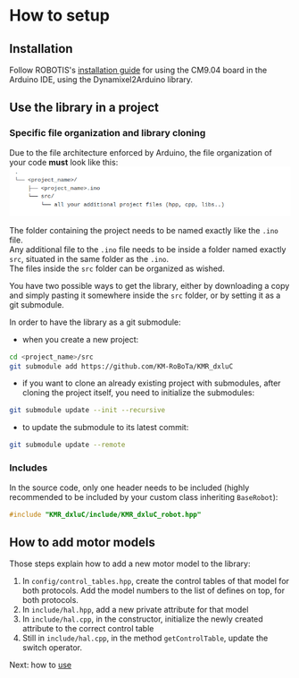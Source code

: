 # How to setup

## Installation
Follow ROBOTIS's [installation guide](https://emanual.robotis.com/docs/en/software/arduino_ide/) for using the CM9.04 board in the Arduino IDE, using the Dynamixel2Arduino library.

## Use the library in a project

### Specific file organization and library cloning
Due to the file architecture enforced by Arduino, the file organization of your code **must** look like this:
![File tree](../img/project_tree.png)

The folder containing the project needs to be named exactly like the ```.ino``` file. <br /> 
Any additional file to the ```.ino``` file needs to be inside a folder named exactly ```src```, situated in the same folder as the ```.ino```. <br /> 
The files inside the ```src``` folder can be organized as wished.

You have two possible ways to get the library, either by downloading a copy and simply pasting it somewhere inside the ```src``` folder, or by setting it as a git submodule.

In order to have the library as a git submodule:
- when you create a new project: 
```sh
cd <project_name>/src
git submodule add https://github.com/KM-RoBoTa/KMR_dxluC
``` 
- if you want to clone an already existing project with submodules, after cloning the project itself, you need to initialize the submodules:
```sh
git submodule update --init --recursive
``` 
- to update the submodule to its latest commit:
```sh
git submodule update --remote
``` 

### Includes

In the source code, only one header needs to be included (highly recommended to be included by your custom class inheriting ```BaseRobot```):
```cpp
#include "KMR_dxluC/include/KMR_dxluC_robot.hpp"
```

## How to add motor models

Those steps explain how to add a new motor model to the library:
1. In ```config/control_tables.hpp```, create the control tables of that model for both protocols. Add the model numbers to the list of defines on top, for both protocols.
2. In ```include/hal.hpp```, add a new private attribute for that model
3. In ```include/hal.cpp```, in the constructor, initialize the newly created attribute to the correct control table
4. Still in ```include/hal.cpp```, in the method ```getControlTable```, update the switch operator. 

Next: how to [use](use.md)